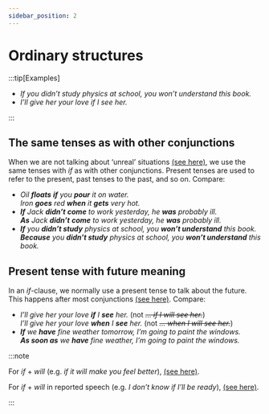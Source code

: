 ```yaml
---
sidebar_position: 2
---
```


# Ordinary structures

:::tip[Examples]

- *If you didn’t study physics at school, you won’t understand this book.*
- *I’ll give her your love if I see her.*

:::

## The same tenses as with other conjunctions

When we are not talking about ‘unreal’ situations [(see here)](./special-structures-with-past-tenses-and-would), we use the same tenses with *if* as with other conjunctions. Present tenses are used to refer to the present, past tenses to the past, and so on. Compare:

- *Oil **floats** **if** you **pour** it on water.*  
  *Iron **goes** red **when** it **gets** very hot.*
- ***If** Jack **didn’t** **come** to work yesterday, he **was** probably ill.*  
  ***As** Jack **didn’t** **come** to work yesterday, he **was** probably ill.*
- ***If** you **didn’t study** physics at school, you **won’t understand** this book.*  
  ***Because** you **didn’t study** physics at school, you **won’t understand** this book.*

## Present tense with future meaning

In an *if*\-clause, we normally use a present tense to talk about the future. This happens after most conjunctions [(see here)](./../conjunctions-sentences-and-clauses/tense-simplification-in-subordinate-clauses). Compare:

- *I’ll give her your love **if** I **see** her.* (not *~~… if I will see her.~~*)  
  *I’ll give her your love **when** I **see** her.* (not *~~… when I will see her.~~*)
- ***If** we **have** fine weather tomorrow, I’m going to paint the windows.*  
  ***As soon as** we **have** fine weather, I’m going to paint the windows.*

:::note

For *if* + *will* (e.g. *if it will make you feel better*), [(see here)](./if-will).

For *if* + *will* in reported speech (e.g. *I don’t know if I’ll be ready*), [(see here)](./../noun-clauses-direct-and-indirect-speech/indirect-speech-questions-and-answers#yesno-questions-he-asked-if-).

:::
